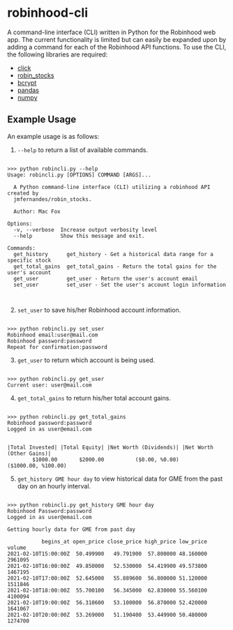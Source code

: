 # robinhood-cli
A command-line interface (CLI) written in Python for the Robinhood web app. The current functionality is limited but can easily be expanded upon by adding a command for each of the Robinhood API functions. To use the CLI, the following libraries are required:

* [click](https://github.com/pallets/click)
* [robin_stocks](https://github.com/jmfernandes/robin_stocks)
* [bcrypt](https://github.com/pyca/bcrypt)
* [pandas](https://github.com/pandas-dev/pandas)
* [numpy](https://github.com/numpy/numpy)

## Example Usage
An example usage is as follows:
1. ```--help``` to return a list of available commands.
```

>>> python robincli.py --help
Usage: robincli.py [OPTIONS] COMMAND [ARGS]...

  A Python command-line interface (CLI) utilizing a robinhood API created by
  jmfernandes/robin_stocks.

  Author: Mac Fox

Options:
  -v, --verbose  Increase output verbosity level
  --help         Show this message and exit.

Commands:
  get_history      get_history - Get a historical data range for a specific stock
  get_total_gains  get_total_gains - Return the total gains for the user's account
  get_user         get_user - Return the user's account email
  set_user         set_user - Set the user's account login information
  
  
```
2. ```set_user``` to save his/her Robinhood account information.
```

>>> python robincli.py set_user
Robinhood email:user@mail.com
Robinhood password:password
Repeat for confirmation:password

```
3. ```get_user``` to return which account is being used.
```

>>> python robincli.py get_user
Current user: user@mail.com

```
4. ```get_total_gains``` to return his/her total account gains.
```

>>> python robincli.py get_total_gains
Robinhood password:password
Logged in as user@email.com


|Total Invested| |Total Equity| |Net Worth (Dividends)| |Net Worth (Other Gains)|
        $1000.00       $2000.00          ($0.00, %0.00)       ($1000.00, %100.00)

```
5. ```get_history GME hour day``` to view historical data for GME from the past day on an hourly interval.
```

>>> python robincli.py get_history GME hour day
Robinhood Password:password
Logged in as user@email.com

Getting hourly data for GME from past day

           begins_at open_price close_price high_price low_price  volume
2021-02-10T15:00:00Z  50.499900   49.791900  57.800000 48.160000 2961095
2021-02-10T16:00:00Z  49.850000   52.530000  54.419900 49.573800 1467195
2021-02-10T17:00:00Z  52.645000   55.889600  56.800000 51.120000 1511846
2021-02-10T18:00:00Z  55.700100   56.345000  62.830000 55.560100 4100094
2021-02-10T19:00:00Z  56.310600   53.100000  56.870000 52.420000 1641067
2021-02-10T20:00:00Z  53.269000   51.190400  53.449900 50.480000 1274700

```
